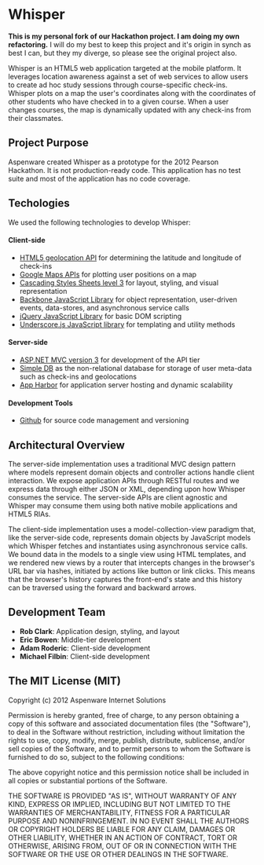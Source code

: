# Whisper #

**This is my personal fork of our Hackathon project. I am doing my own refactoring.** I will do my best to keep this project and it's origin in synch as best I can, but they my diverge, so please see the original project also.

Whisper is an HTML5 web application targeted at the mobile platform. It leverages location awareness against a set of web services to allow users to create ad hoc study sessions through course-specific check-ins. Whisper plots on a map the user's coordinates along with the coordinates of other students who have checked in to a given course. When a user changes courses, the map is dynamically updated with any check-ins from their classmates.

## Project Purpose ##

Aspenware created Whisper as a prototype for the 2012 Pearson Hackathon. It is not production-ready code. This application has no test suite and most of the application has no code coverage.

## Techologies ##

We used the following technologies to develop Whisper:

#### Client-side ####

* [HTML5 geolocation API](http://dev.w3.org/geo/api/spec-source.html) for determining the latitude and longitude of check-ins
* [Google Maps APIs](https://developers.google.com/maps/) for plotting user positions on a map
* [Cascading Styles Sheets level 3](http://www.w3.org/TR/CSS/) for layout, styling, and visual representation
* [Backbone JavaScript Library](http://backbonejs.org/) for object representation, user-driven events, data-stores, and asynchronous service calls
* [jQuery JavaScript Library](http://jquery.com/) for basic DOM scripting
* [Underscore.js JavaScript library](http://underscorejs.org/) for templating and utility methods

#### Server-side ####
* [ASP.NET MVC version 3](http://www.asp.net/mvc) for development of the API tier
* [Simple DB](http://aws.amazon.com/simpledb/) as the non-relational database for storage of user meta-data such as check-ins and geolocations
* [App Harbor](https://appharbor.com/) for application server hosting and dynamic scalability

#### Development Tools ####
* [Github](http://github.com) for source code management and versioning

## Architectural Overview ##

The server-side implementation uses a traditional MVC design pattern where models represent domain objects and controller actions handle client interaction. We expose application APIs through RESTful routes and we express data through either JSON or XML, depending upon how Whisper consumes the service. The server-side APIs are client agnostic and Whisper may consume them using both native mobile applications and HTML5 RIAs.

The client-side implementation uses a model-collection-view paradigm that, like the server-side code, represents domain objects by JavaScript models which Whisper fetches and instantiates using asynchronous service calls. We bound data in the models to a single view using HTML templates, and we rendered new views by a router that intercepts changes in the browser's URL bar via hashes, initiated by actions like button or link clicks. This means that the browser's history captures the front-end's state and this history can be traversed using the forward and backward arrows.

## Development Team ##

* **Rob Clark**: Application design, styling, and layout
* **Eric Bowen**: Middle-tier development
* **Adam Roderic**: Client-side development
* **Michael Filbin**: Client-side development

## The MIT License (MIT) ##

Copyright (c) 2012 Aspenware Internet Solutions

Permission is hereby granted, free of charge, to any person obtaining a copy of this software and associated documentation files (the "Software"), to deal in the Software without restriction, including without limitation the rights to use, copy, modify, merge, publish, distribute, sublicense, and/or sell copies of the Software, and to permit persons to whom the Software is furnished to do so, subject to the following conditions:

The above copyright notice and this permission notice shall be included in all copies or substantial portions of the Software.

THE SOFTWARE IS PROVIDED "AS IS", WITHOUT WARRANTY OF ANY KIND, EXPRESS OR IMPLIED, INCLUDING BUT NOT LIMITED TO THE WARRANTIES OF MERCHANTABILITY, FITNESS FOR A PARTICULAR PURPOSE AND NONINFRINGEMENT. IN NO EVENT SHALL THE AUTHORS OR COPYRIGHT HOLDERS BE LIABLE FOR ANY CLAIM, DAMAGES OR OTHER LIABILITY, WHETHER IN AN ACTION OF CONTRACT, TORT OR OTHERWISE, ARISING FROM, OUT OF OR IN CONNECTION WITH THE SOFTWARE OR THE USE OR OTHER DEALINGS IN THE SOFTWARE.
